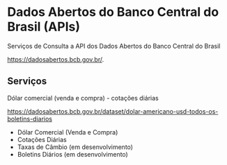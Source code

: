 # Dados Abertos do Banco Central do Brasil (APIs)

Serviços de Consulta a API dos Dados Abertos do Banco Central do Brasil

https://dadosabertos.bcb.gov.br/.

## Serviços

Dólar comercial (venda e compra) - cotações diárias

https://dadosabertos.bcb.gov.br/dataset/dolar-americano-usd-todos-os-boletins-diarios

- Dólar Comercial (Venda e Compra)
- Cotações Diárias
- Taxas de Câmbio (em desenvolvimento)
- Boletins Diários (em desenvolvimento)
